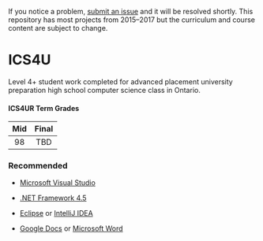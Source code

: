 If you notice a problem, [submit an issue](https://github.com/ErikHumphrey/ics4u/issues) and it will be resolved shortly. 
This repository has most projects from 2015–2017 but the curriculum and course content are subject to change.

# ICS4U

Level 4+ student work completed for advanced placement university preparation high school computer science class in Ontario.

#### ICS4UR Term Grades  
Mid|Final
:-:|:-:
98|TBD

### Recommended

- [Microsoft Visual Studio](https://www.visualstudio.com/post-download-vs?sku=community&clcid=0x409&downloadrename=true)

- [.NET Framework 4.5](https://www.microsoft.com/en-ca/download/details.aspx?id=30653)

- [Eclipse](https://eclipse.org/ide/) or [IntelliJ IDEA](https://www.jetbrains.com/idea/)

- [Google Docs](https://www.google.ca/docs/about/) or [Microsoft Word](https://products.office.com/en-ca/word)

